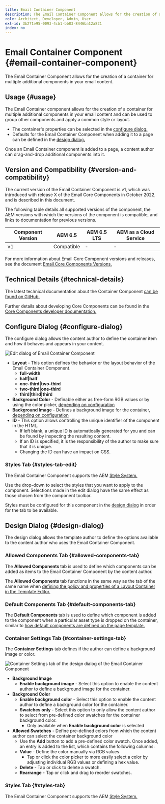 ```yaml
---
title: Email Container Component
description: The Email Container Component allows for the creation of a container for multiple additional components in your email content.
role: Architect, Developer, Admin, User
exl-id: 3b271e95-0093-4cb1-bb83-8446ba12a821
index: no
---
```


# Email Container Component {#email-container-component}

The Email Container Component allows for the creation of a container for multiple additional components in your email content.

## Usage {#usage}

The Email Container component allows for the creation of a container for multiple additional components in your email content and can be used to group other components and apply a common style or layout.

* The container's properties can be selected in the [configure dialog.](#configure-dialog)
* Defaults for the Email Container Component when adding it to a page can be defined in the [design dialog.](#design-dialog)

Once an Email Container component is added to a page, a content author can drag-and-drop additional components into it.

## Version and Compatibility {#version-and-compatibility}

The current version of the Email Container Component is v1, which was introduced with release X of the Email Core Components in October 2022, and is described in this document.

The following table details all supported versions of the component, the AEM versions with which the versions of the component is compatible, and links to documentation for previous versions.

|Component Version|AEM 6.5|AEM 6.5 LTS|AEM as a Cloud Service|
|---|---|---|---|
|v1|Compatible|-|-|

For more information about Email Core Component versions and releases, see the document [Email Core Components Versions.](/help/email/versions.md)

## Technical Details {#technical-details}

The latest technical documentation about the Container Component [can be found on GitHub.](https://adobe.com/go/aem_cmp_tech_email_container_v1)

Further details about developing Core Components can be found in the [Core Components developer documentation.](/help/developing/overview.md)

## Configure Dialog {#configure-dialog}

The configure dialog allows the content author to define the container item and how it behaves and appears in your content.

![Edit dialog of Email Container Component](/help/email/assets/email-container-configure.png)

* **Layout** - This option defines the behavior or the layout behavior of the Email Container Component.
  * **full-width**
  * **half|half**
  * **one-third|two-third**
  * **two-third|one-third**
  * **third|third|third**
* **Background Color** - Definable either as free-form RGB values or by using the color picker, [depending on configuration](#container-settings-tab)
* **Background Image** - Defines a background image for the container, [depending on configuration](#container-settings-tab)
* **ID** - This option allows controlling the unique identifier of the component in the HTML.
  * If left blank, a unique ID is automatically generated for you and can be found by inspecting the resulting content.
  * If an ID is specified, it is the responsibility of the author to make sure that it is unique.
  * Changing the ID can have an impact on CSS.

### Styles Tab {#styles-tab-edit}

The Email Container Component supports the AEM [Style System.](/help/get-started/authoring.md#component-styling)

Use the drop-down to select the styles that you want to apply to the component. Selections made in the edit dialog have the same effect as those chosen from the component toolbar.

Styles must be configured for this component in the [design dialog](#design-dialog) in order for the tab to be available.

## Design Dialog {#design-dialog}

The design dialog allows the template author to define the options available to the content author who uses the Email Container Component.

### Allowed Components Tab {#allowed-components-tab}

The **Allowed Components** tab is used to define which components can be added as items to the Email Container Component by the content author.

The **Allowed Components** tab functions in the same way as the tab of the same name when [defining the policy and properties of a Layout Container in the Template Editor.](https://experienceleague.adobe.com/docs/experience-manager-cloud-service/sites/authoring/features/templates.html)

### Default Components Tab {#default-components-tab}

The **Default Components** tab is used to define which component is added to the component when a particular asset type is dropped on the container, similar to [how default components are defined on the page template.](https://experienceleague.adobe.com/docs/experience-manager-cloud-service/sites/authoring/features/templates.html)

### Container Settings Tab {#container-settings-tab}

The **Container Settings** tab defines if the author can define a background image or color.

![Container Settings tab of the design dialog of the Email Container Component](/help/email/assets/email-container-design-container-settings.png)

* **Background Image**
  * **Enable background image** - Select this option to enable the content author to define a background image for the container.
* **Background Color**
  * **Enable background color** - Select this option to enable the content author to define a background color for the container.
  * **Swatches only** - Select this option to only allow the content author to select from pre-defined color swatches for the container background color.
    * Only available when **Enable background color** is selected
* **Allowed Swatches** - Define pre-defined colors from which the content author can select the container background color
  * Use the **Add** button to add a pre-defined color swatch. Once added, an entry is added to the list, which contains the following columns:
  * **Value** - Define the color manually via RGB values
    * Tap or click the color picker to more easily select a color by adjusting individual RGB values or defining a hex value.
  * **Delete** - Tap or click to delete a swatch.
  * **Rearrange** - Tap or click and drag to reorder swatches.

### Styles Tab {#styles-tab}

The Email Container Component supports the AEM [Style System.](/help/get-started/authoring.md#component-styling)

